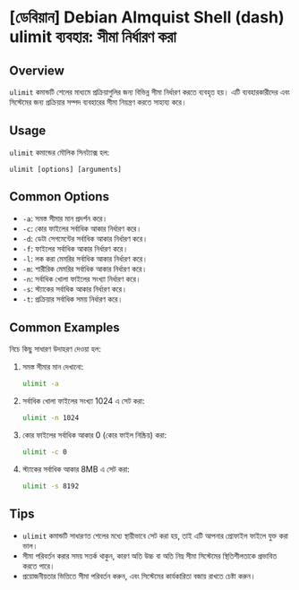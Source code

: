 # [ডেবিয়ান] Debian Almquist Shell (dash) ulimit ব্যবহার: সীমা নির্ধারণ করা

## Overview
`ulimit` কমান্ডটি শেলের মাধ্যমে প্রক্রিয়াগুলির জন্য বিভিন্ন সীমা নির্ধারণ করতে ব্যবহৃত হয়। এটি ব্যবহারকারীদের এবং সিস্টেমের জন্য প্রক্রিয়ার সম্পদ ব্যবহারের সীমা নিয়ন্ত্রণ করতে সাহায্য করে।

## Usage
`ulimit` কমান্ডের মৌলিক সিনট্যাক্স হল:

```
ulimit [options] [arguments]
```

## Common Options
- `-a`: সমস্ত সীমার মান প্রদর্শন করে।
- `-c`: কোর ফাইলের সর্বাধিক আকার নির্ধারণ করে।
- `-d`: ডেটা সেগমেন্টের সর্বাধিক আকার নির্ধারণ করে।
- `-f`: ফাইলের সর্বাধিক আকার নির্ধারণ করে।
- `-l`: লক করা মেমরির সর্বাধিক আকার নির্ধারণ করে।
- `-m`: শারীরিক মেমরির সর্বাধিক আকার নির্ধারণ করে।
- `-n`: সর্বাধিক খোলা ফাইলের সংখ্যা নির্ধারণ করে।
- `-s`: স্ট্যাকের সর্বাধিক আকার নির্ধারণ করে।
- `-t`: প্রক্রিয়ার সর্বাধিক সময় নির্ধারণ করে।

## Common Examples
নিচে কিছু সাধারণ উদাহরণ দেওয়া হল:

1. সমস্ত সীমার মান দেখানো:
   ```bash
   ulimit -a
   ```

2. সর্বাধিক খোলা ফাইলের সংখ্যা 1024 এ সেট করা:
   ```bash
   ulimit -n 1024
   ```

3. কোর ফাইলের সর্বাধিক আকার 0 (কোর ফাইল নিষ্ক্রিয়) করা:
   ```bash
   ulimit -c 0
   ```

4. স্ট্যাকের সর্বাধিক আকার 8MB এ সেট করা:
   ```bash
   ulimit -s 8192
   ```

## Tips
- `ulimit` কমান্ডটি সাধারণত শেলের মধ্যে স্থায়ীভাবে সেট করা হয়, তাই এটি আপনার প্রোফাইল ফাইলে যুক্ত করা ভাল।
- সীমা পরিবর্তন করার সময় সতর্ক থাকুন, কারণ অতি উচ্চ বা অতি নিম্ন সীমা সিস্টেমের স্থিতিশীলতাকে প্রভাবিত করতে পারে।
- প্রয়োজনীয়তার ভিত্তিতে সীমা পরিবর্তন করুন, এবং সিস্টেমের কার্যকারিতা বজায় রাখতে চেষ্টা করুন।